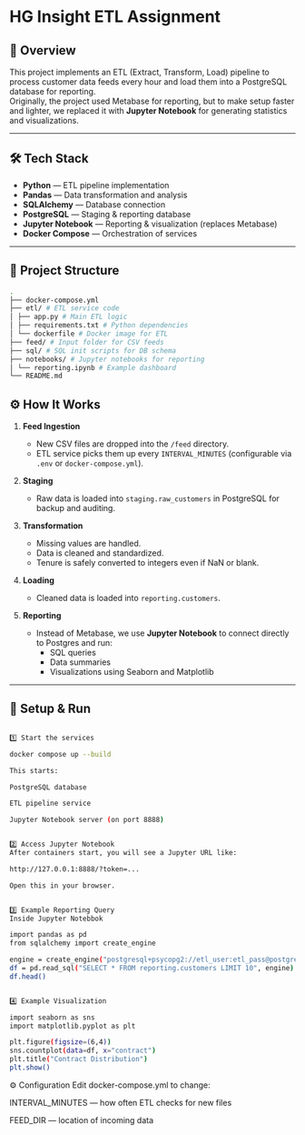 # HG Insight ETL Assignment

## 📌 Overview
This project implements an ETL (Extract, Transform, Load) pipeline to process customer data feeds every hour and load them into a PostgreSQL database for reporting.  
Originally, the project used Metabase for reporting, but to make setup faster and lighter, we replaced it with **Jupyter Notebook** for generating statistics and visualizations.

---

## 🛠 Tech Stack
- **Python** — ETL pipeline implementation
- **Pandas** — Data transformation and analysis
- **SQLAlchemy** — Database connection
- **PostgreSQL** — Staging & reporting database
- **Jupyter Notebook** — Reporting & visualization (replaces Metabase)
- **Docker Compose** — Orchestration of services

---

## 📂 Project Structure
```bash
.
├── docker-compose.yml
├── etl/ # ETL service code
│ ├── app.py # Main ETL logic
│ ├── requirements.txt # Python dependencies
│ └── dockerfile # Docker image for ETL
├── feed/ # Input folder for CSV feeds
├── sql/ # SQL init scripts for DB schema
├── notebooks/ # Jupyter notebooks for reporting
│ └── reporting.ipynb # Example dashboard
└── README.md

```



## ⚙️ How It Works
1. **Feed Ingestion**  
   - New CSV files are dropped into the `/feed` directory.
   - ETL service picks them up every `INTERVAL_MINUTES` (configurable via `.env` or `docker-compose.yml`).

2. **Staging**  
   - Raw data is loaded into `staging.raw_customers` in PostgreSQL for backup and auditing.

3. **Transformation**  
   - Missing values are handled.
   - Data is cleaned and standardized.
   - Tenure is safely converted to integers even if NaN or blank.

4. **Loading**  
   - Cleaned data is loaded into `reporting.customers`.

5. **Reporting**  
   - Instead of Metabase, we use **Jupyter Notebook** to connect directly to Postgres and run:
     - SQL queries
     - Data summaries
     - Visualizations using Seaborn and Matplotlib

---

## 🚀 Setup & Run

```bash

1️⃣ Start the services

docker compose up --build

This starts:

PostgreSQL database

ETL pipeline service

Jupyter Notebook server (on port 8888)


2️⃣ Access Jupyter Notebook
After containers start, you will see a Jupyter URL like:

http://127.0.0.1:8888/?token=...

Open this in your browser.


3️⃣ Example Reporting Query
Inside Jupyter Notebbok

import pandas as pd
from sqlalchemy import create_engine

engine = create_engine("postgresql+psycopg2://etl_user:etl_pass@postgres:5432/etl_db")
df = pd.read_sql("SELECT * FROM reporting.customers LIMIT 10", engine)
df.head()


4️⃣ Example Visualization

import seaborn as sns
import matplotlib.pyplot as plt

plt.figure(figsize=(6,4))
sns.countplot(data=df, x="contract")
plt.title("Contract Distribution")
plt.show()

```

⚙️ Configuration
Edit docker-compose.yml to change:

INTERVAL_MINUTES — how often ETL checks for new files

FEED_DIR — location of incoming data




